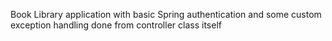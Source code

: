 Book Library application with basic Spring authentication and some custom exception handling done from controller class itself
